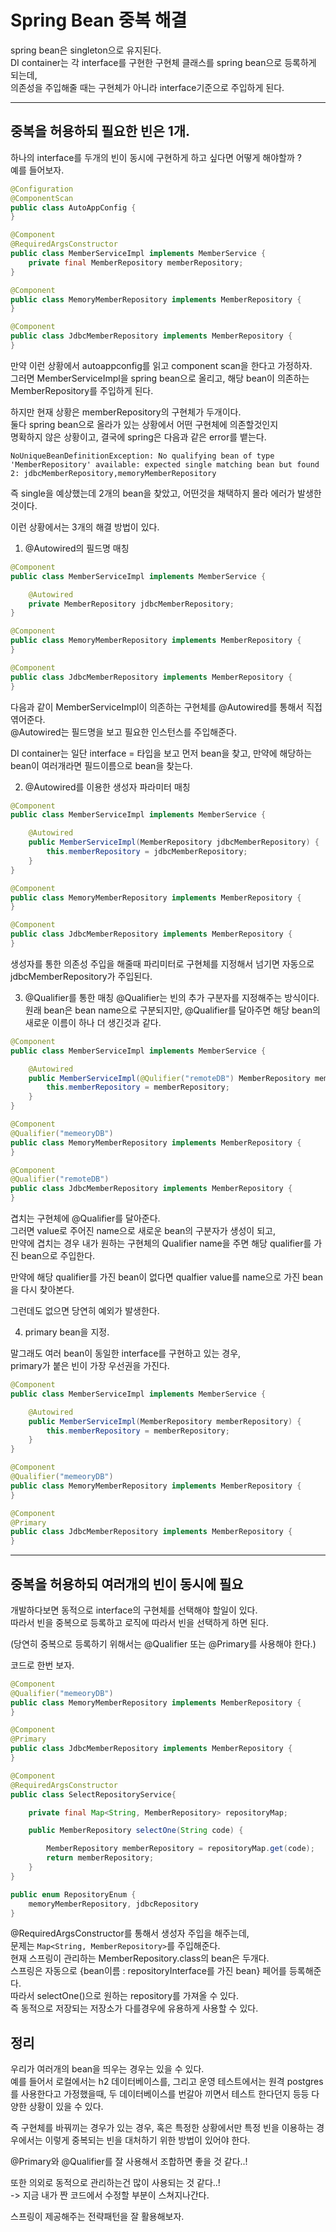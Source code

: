 # Spring Bean 중복 해결  

spring bean은 singleton으로 유지된다.  
DI container는 각 interface를 구현한 구현체 클래스를 spring bean으로 등록하게 되는데,  
의존성을 주입해줄 때는 구현체가 아니라 interface기준으로 주입하게 된다.  

---

## 중복을 허용하되 필요한 빈은 1개.
하나의 interface를 두개의 빈이 동시에 구현하게 하고 싶다면 어떻게 해야할까 ?  
예를 들어보자.  
  
```java
@Configuration
@ComponentScan
public class AutoAppConfig {
}

@Component
@RequiredArgsConstructor
public class MemberServiceImpl implements MemberService {
    private final MemberRepository memberRepository;
}

@Component
public class MemoryMemberRepository implements MemberRepository {
}

@Component
public class JdbcMemberRepository implements MemberRepository {
}

```

만약 이런 상황에서 autoappconfig를 읽고 component scan을 한다고 가정하자.  
그러면 MemberServiceImpl을 spring bean으로 올리고, 해당 bean이 의존하는 MemberRepository를 주입하게 된다.  

하지만 현재 상황은 memberRepository의 구현체가 두개이다.  
둘다 spring bean으로 올라가 있는 상황에서 어떤 구현체에 의존할것인지  
명확하지 않은 상황이고, 결국에 spring은 다음과 같은 error를 뱉는다.  

```
NoUniqueBeanDefinitionException: No qualifying bean of type 'MemberRepository' available: expected single matching bean but found 2: jdbcMemberRepository,memoryMemberRepository
```

즉 single을 예상했는데 2개의 bean을 찾았고, 어떤것을 채택하지 몰라 에러가 발생한 것이다.  

이런 상황에서는 3개의 해결 방법이 있다.  

1. @Autowired의 필드명 매칭
```java
@Component
public class MemberServiceImpl implements MemberService {

    @Autowired
    private MemberRepository jdbcMemberRepository;
}

@Component
public class MemoryMemberRepository implements MemberRepository {
}

@Component
public class JdbcMemberRepository implements MemberRepository {
}

```
다음과 같이 MemberServiceImpl이 의존하는 구현체를 @Autowired를 통해서 직접 엮어준다.  
@Autowired는 필드명을 보고 필요한 인스턴스를 주입해준다.  

DI container는 일단 interface = 타입을 보고 먼저 bean을 찾고, 만약에 해당하는 bean이 여러개라면 필드이름으로 bean을 찾는다.

2. @Autowired를 이용한 생성자 파라미터 매칭
```java
@Component
public class MemberServiceImpl implements MemberService {

    @Autowired
    public MemberServiceImpl(MemberRepository jdbcMemberRepository) {
        this.memberRepository = jdbcMemberRepository;
    }
}

@Component
public class MemoryMemberRepository implements MemberRepository {
}

@Component
public class JdbcMemberRepository implements MemberRepository {
}
```
생성자를 통한 의존성 주입을 해줄때 파리미터로 구현체를 지정해서 넘기면 자동으로 jdbcMemberRepository가 주입된다.  

3. @Qualifier를 통한 매칭
@Qualifier는 빈의 추가 구분자를 지정해주는 방식이다.  
원래 bean은 bean name으로 구분되지만, @Qualifier를 달아주면 해당 bean의 새로운 이름이 하나 더 생긴것과 같다.  

```java
@Component
public class MemberServiceImpl implements MemberService {

    @Autowired
    public MemberServiceImpl(@Qulifier("remoteDB") MemberRepository memberRepository) {
        this.memberRepository = memberRepository;
    }
}

@Component
@Qualifier("memeoryDB")
public class MemoryMemberRepository implements MemberRepository {
}

@Component
@Qualifier("remoteDB")
public class JdbcMemberRepository implements MemberRepository {
}
```

겹치는 구현체에 @Qualifier를 달아준다.  
그러면 value로 주어진 name으로 새로운 bean의 구분자가 생성이 되고,  
만약에 겹치는 경우 내가 원하는 구현체의 Qualifier name을 주면 해당 qualifier를 가진 bean으로 주입한다.

만약에 해당 qualifier를 가진 bean이 없다면 qualfier value를 name으로 가진 bean을 다시 찾아본다.  

그런데도 없으면 당연히 예외가 발생한다.  

4. primary bean을 지정.

말그래도 여러 bean이 동일한 interface를 구현하고 있는 경우,  
primary가 붙은 빈이 가장 우선권을 가진다.

```java
@Component
public class MemberServiceImpl implements MemberService {

    @Autowired
    public MemberServiceImpl(MemberRepository memberRepository) {
        this.memberRepository = memberRepository;
    }
}

@Component
@Qualifier("memeoryDB")
public class MemoryMemberRepository implements MemberRepository {
}

@Component
@Primary
public class JdbcMemberRepository implements MemberRepository {
}
```

---

## 중복을 허용하되 여러개의 빈이 동시에 필요
개발하다보면 동적으로 interface의 구현체를 선택해야 할일이 있다.  
따라서 빈을 중복으로 등록하고 로직에 따라서 빈을 선택하게 하면 된다.  

(당연히 중복으로 등록하기 위해서는 @Qualifier 또는 @Primary를 사용해야 한다.)

코드로 한번 보자.

```java
@Component
@Qualifier("memeoryDB")
public class MemoryMemberRepository implements MemberRepository {
}

@Component
@Primary
public class JdbcMemberRepository implements MemberRepository {
}

@Component
@RequiredArgsConstructor
public class SelectRepositoryService{

    private final Map<String, MemberRepository> repositoryMap;

    public MemberRepository selectOne(String code) {

        MemberRepository memberRepository = repositoryMap.get(code);
        return memberRepository;
    }
}

public enum RepositoryEnum {
    memoryMemberRepository, jdbcRepository
}
```  

@RequiredArgsConstructor를 통해서 생성자 주입을 해주는데,  
문제는 `Map<String, MemberRepository>`를 주입해준다.  
현재 스프링이 관리하는 MemberRepository.class의 bean은 두개다.  
스프링은 자동으로 {bean이름 : repositoryInterface를 가진 bean} 페어를 등록해준다.  
따라서 selectOne()으로 원하는 repository를 가져올 수 있다.  
즉 동적으로 저장되는 저장소가 다를경우에 유용하게 사용할 수 있다.  

## 정리  
우리가 여러개의 bean을 띄우는 경우는 있을 수 있다.  
예를 들어서 로컬에서는 h2 데이터베이스를, 그리고 운영 테스트에서는 원격 postgres를 사용한다고 가정했을때, 두 데이터베이스를 번갈아 끼면서 테스트 한다던지 등등 다양한 상황이 있을 수 있다.  

즉 구현체를 바꿔끼는 경우가 있는 경우, 혹은 특정한 상황에서만 특정 빈을 이용하는 경우에서는 이렇게 중복되는 빈을 대처하기 위한 방법이 있어야 한다.

@Primary와 @Qualifier를 잘 사용해서 조합하면 좋을 것 같다..!  

또한 의외로 동적으로 관리하는건 많이 사용되는 것 같다..!  
-> 지금 내가 짠 코드에서 수정할 부분이 스쳐지나간다.  

스프링이 제공해주는 전략패턴을 잘 활용해보자.